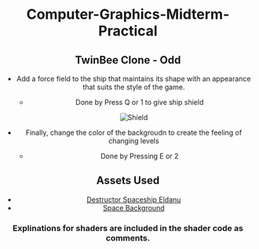 <div align="center">

# Computer-Graphics-Midterm-Practical
## TwinBee Clone - Odd
- Add a force field to the ship that maintains its shape with an appearance that suits the style of the game.
    - Done by Press Q or 1 to give ship shield
    
    ![Shield](https://user-images.githubusercontent.com/19291090/218831093-36d8ab7b-d904-4d9f-8a17-6f2c974eeed8.PNG)
    
- Finally, change the color of the backgroudn to create the feeling of changing levels
  - Done by Pressing E or 2
## Assets Used
- [Destructor Spaceship Eldanu](https://assetstore.unity.com/packages/3d/vehicles/space/destructor-spaceship-3229)
- [Space Background](https://assetstore.unity.com/packages/2d/textures-materials/dynamic-space-background-lite-104606)
### Explinations for shaders are included in the shader code as comments.

</div>
